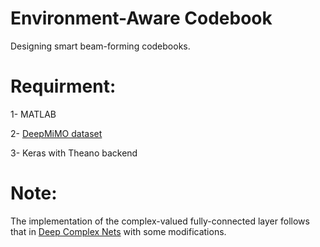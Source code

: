 # Environment-Aware Codebook
Designing smart beam-forming codebooks.

# Requirment:
1- MATLAB

2- [DeepMiMO dataset](http://www.deepmimo.net/?i=1)

3- Keras with Theano backend

# Note:
The implementation of the complex-valued fully-connected layer follows that in [Deep Complex Nets](https://github.com/ChihebTrabelsi/deep_complex_networks) with some modifications.

